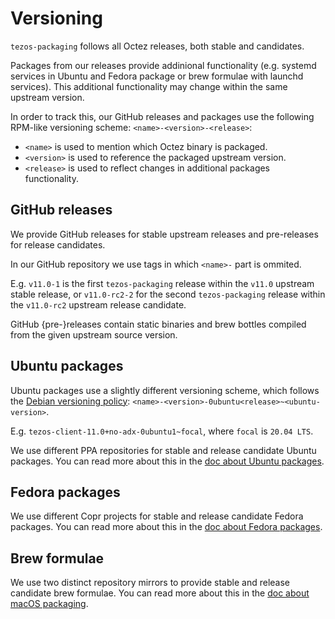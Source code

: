 <!--
   - SPDX-FileCopyrightText: 2021 Oxhead Alpha
   - SPDX-License-Identifier: LicenseRef-MIT-OA
   -->

# Versioning

`tezos-packaging` follows all Octez releases, both stable and candidates.

Packages from our releases provide addinional functionality (e.g. systemd services
in Ubuntu and Fedora package or brew formulae with launchd services).
This additional functionality may change within the same upstream version.

In order to track this, our GitHub releases and packages use
the following RPM-like versioning scheme: `<name>-<version>-<release>`:
* `<name>` is used to mention which Octez binary is packaged.
* `<version>` is used to reference the packaged upstream version.
* `<release>` is used to reflect changes in additional packages functionality.

## GitHub releases

We provide GitHub releases for stable upstream releases and pre-releases for release candidates.

In our GitHub repository we use tags in which `<name>-` part is ommited.

E.g. `v11.0-1` is the first `tezos-packaging` release within the `v11.0` upstream stable release,
or `v11.0-rc2-2` for the second `tezos-packaging` release within the `v11.0-rc2` upstream release candidate.

GitHub {pre-}releases contain static binaries and brew bottles compiled from the given
upstream source version.

## Ubuntu packages

Ubuntu packages use a slightly different versioning scheme, which follows
the [Debian versioning policy](https://www.debian.org/doc/debian-policy/ch-controlfields.html#version):
`<name>-<version>-0ubuntu<release>~<ubuntu-version>`.

E.g. `tezos-client-11.0+no-adx-0ubuntu1~focal`, where `focal` is `20.04 LTS`.

We use different PPA repositories for stable and release candidate Ubuntu packages.
You can read more about this in the [doc about Ubuntu packages](./distros/ubuntu.md).

## Fedora packages

We use different Copr projects for stable and release candidate Fedora packages.
You can read more about this in the [doc about Fedora packages](./distros/fedora.md).

## Brew formulae

We use two distinct repository mirrors to provide stable and release candidate brew formulae.
You can read more about this in the [doc about macOS packaging](./distros/macos.md).
